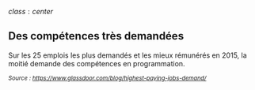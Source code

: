 $class: center$

## Des compétences très demandées

Sur les 25 emplois les plus demandés et les mieux rémunérés en 2015, la moitié demande des compétences en programmation.

<small><em>Source : https://www.glassdoor.com/blog/highest-paying-jobs-demand/</em></small>
